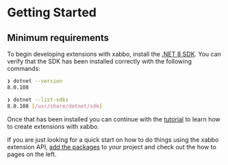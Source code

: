 # Getting Started

## Minimum requirements

To begin developing extensions with xabbo, install the [.NET 8 SDK](https://dotnet.microsoft.com/en-us/download/dotnet/8.0). You can verify that the SDK has been installed correctly with the following commands:

```sh
❯ dotnet --version
8.0.108

❯ dotnet --list-sdks
8.0.108 [/usr/share/dotnet/sdk]
```

Once that has been installed you can continue with the [tutorial](/docs/tutorial/tutorial.md) to learn how to create extensions with xabbo.

If you are just looking for a quick start on how to do things using the xabbo extension API, [add the packages](how-to/basic/add-xabbo.md) to your project and check out the how to pages on the left.